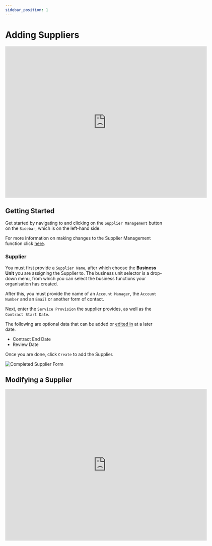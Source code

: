```yaml
---
sidebar_position: 1
---
```


# Adding Suppliers

<iframe width="640" height="480" src="https://www.youtube.com/embed/-JDVNWi1mZE" title="Creating a Supplier" frameborder="0" allow="accelerometer; clipboard-write; encrypted-media; gyroscope; picture-in-picture; fullscreen" allowfullscreen></iframe>

## Getting Started

Get started by navigating to and clicking on the `Supplier Management` button on the `Sidebar`, which is on the left-hand side.

For more information on making changes to the Supplier Management function click [here][Supplier Management].

### Supplier

You must first provide a `Supplier Name`, after which choose the **Business Unit** you are assigning the Supplier to. The business unit selector is a drop-down menu, from which you can select the business functions your organisation has created.

After this, you must provide the name of an `Account Manager`, the `Account Number` and an `Email` or another form of contact.

Next, enter the `Service Provision` the supplier provides, as well as the `Contract Start Date`. 

The following are optional data that can be added or [edited in][Supplier Management] at a later date. 

+ Contract End Date
+ Review Date

Once you are done, click `Create` to add the Supplier.

<img src="/img/DocImg/General Information/Supplier_Management/Completed_Supplier_Manager_Form.png" alt="Completed Supplier Form" class="center"/>

## Modifying a Supplier

<iframe width="640" height="480" src="https://www.youtube.com/embed/iqw0Gr1M6WI" title="Managing Suppliers" frameborder="0" allow="accelerometer; clipboard-write; encrypted-media; gyroscope; picture-in-picture; fullscreen" allowfullscreen></iframe>


[Supplier Management]: #modifying-a-supplier